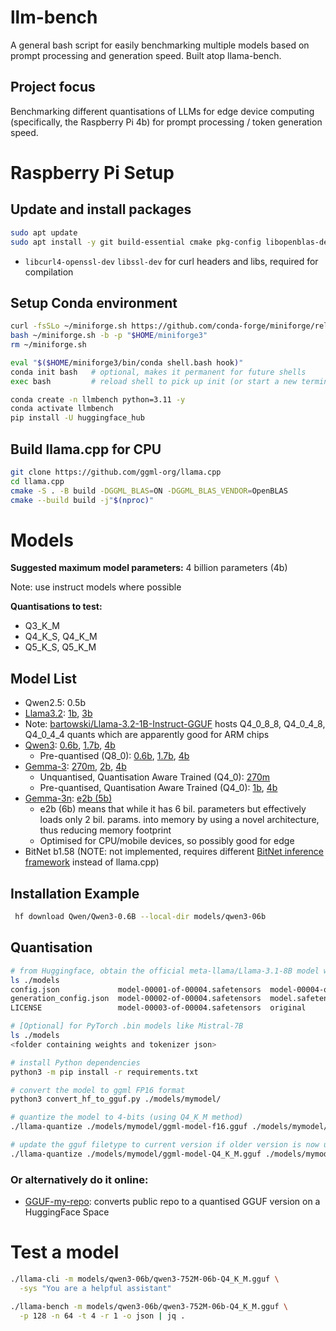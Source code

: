 # llm-bench
A general bash script for easily benchmarking multiple models based on prompt processing and generation speed. Built atop llama-bench. 
## Project focus 
Benchmarking different quantisations of LLMs for edge device computing (specifically, the Raspberry Pi 4b) for prompt processing / token generation speed.
# Raspberry Pi Setup
## Update and install packages
```bash
sudo apt update
sudo apt install -y git build-essential cmake pkg-config libopenblas-dev jq libcurl4-openssl-dev libssl-dev
```
- `libcurl4-openssl-dev` `libssl-dev` for curl headers and libs, required for compilation

## Setup Conda environment
```bash
curl -fsSLo ~/miniforge.sh https://github.com/conda-forge/miniforge/releases/latest/download/Miniforge3-Linux-aarch64.sh
bash ~/miniforge.sh -b -p "$HOME/miniforge3"
rm ~/miniforge.sh
```
```bash
eval "$($HOME/miniforge3/bin/conda shell.bash hook)"
conda init bash   # optional, makes it permanent for future shells
exec bash         # reload shell to pick up init (or start a new terminal)
```
```bash
conda create -n llmbench python=3.11 -y
conda activate llmbench
pip install -U huggingface_hub
```

## Build llama.cpp for CPU
```bash
git clone https://github.com/ggml-org/llama.cpp
cd llama.cpp
cmake -S . -B build -DGGML_BLAS=ON -DGGML_BLAS_VENDOR=OpenBLAS
cmake --build build -j"$(nproc)"
```
# Models
**Suggested maximum model parameters:** 4 billion parameters (4b)

Note: use instruct models where possible

**Quantisations to test:** 
- Q3_K_M
- Q4_K_S, Q4_K_M
- Q5_K_S, Q5_K_M
## Model List
- Qwen2.5: 0.5b
- [Llama3.2](https://huggingface.co/collections/meta-llama/llama-32-66f448ffc8c32f949b04c8cf): [1b](https://huggingface.co/meta-llama/Llama-3.2-1B), [3b](https://huggingface.co/meta-llama/Llama-3.2-3B)
- Note: [bartowski/Llama-3.2-1B-Instruct-GGUF](https://huggingface.co/bartowski/Llama-3.2-1B-Instruct-GGUF) hosts Q4_0_8_8, Q4_0_4_8, Q4_0_4_4 quants which are apparently good for ARM chips
- [Qwen3](https://huggingface.co/collections/Qwen/qwen3-67dd247413f0e2e4f653967f): [0.6b](https://huggingface.co/Qwen/Qwen3-0.6B), [1.7b](https://huggingface.co/Qwen/Qwen3-1.7B), [4b](https://huggingface.co/Qwen/Qwen3-4B)
	- Pre-quantised (Q8_0): [0.6b](https://huggingface.co/Qwen/Qwen3-0.6B-GGUF), [1.7b](https://huggingface.co/Qwen/Qwen3-1.7B-GGUF), [4b](https://huggingface.co/Qwen/Qwen3-4B-GGUF)
- [Gemma-3](https://huggingface.co/collections/google/gemma-3-release-67c6c6f89c4f76621268bb6d): [270m](https://huggingface.co/google/gemma-3-270m), [2b](https://huggingface.co/google/gemma-3-1b-pt), [4b](https://huggingface.co/google/gemma-3-4b-pt)
	- Unquantised, Quantisation Aware Trained (Q4_0): [270m](https://huggingface.co/google/gemma-3-270m-qat-q4_0-unquantized)
	- Pre-quantised, Quantisation Aware Trained (Q4_0): [1b](https://huggingface.co/google/gemma-3-1b-pt-qat-q4_0-gguf), [4b](https://huggingface.co/google/gemma-3-4b-pt-qat-q4_0-gguf)
 - [Gemma-3n](https://huggingface.co/collections/google/gemma-3n-685065323f5984ef315c93f4): [e2b (5b)](https://huggingface.co/google/gemma-3n-E2B-it)
    - e2b (6b) means that while it has 6 bil. parameters but effectively loads only 2 bil. params. into memory by using a novel architecture, thus reducing memory footprint
    - Optimised for CPU/mobile devices, so possibly good for edge
- BitNet b1.58 (NOTE: not implemented, requires different [BitNet inference framework](https://github.com/microsoft/BitNet) instead of llama.cpp)

## Installation Example
```bash
 hf download Qwen/Qwen3-0.6B --local-dir models/qwen3-06b
```

## Quantisation
```bash
# from Huggingface, obtain the official meta-llama/Llama-3.1-8B model weights and place them in ./models
ls ./models
config.json             model-00001-of-00004.safetensors  model-00004-of-00004.safetensors  README.md                tokenizer.json
generation_config.json  model-00002-of-00004.safetensors  model.safetensors.index.json      special_tokens_map.json  USE_POLICY.md
LICENSE                 model-00003-of-00004.safetensors  original                          tokenizer_config.json

# [Optional] for PyTorch .bin models like Mistral-7B
ls ./models
<folder containing weights and tokenizer json>

# install Python dependencies
python3 -m pip install -r requirements.txt

# convert the model to ggml FP16 format
python3 convert_hf_to_gguf.py ./models/mymodel/

# quantize the model to 4-bits (using Q4_K_M method)
./llama-quantize ./models/mymodel/ggml-model-f16.gguf ./models/mymodel/ggml-model-Q4_K_M.gguf Q4_K_M

# update the gguf filetype to current version if older version is now unsupported
./llama-quantize ./models/mymodel/ggml-model-Q4_K_M.gguf ./models/mymodel/ggml-model-Q4_K_M-v2.gguf COPY
```
### Or alternatively do it online:
- [GGUF-my-repo](https://huggingface.co/spaces/ggml-org/gguf-my-repo): converts public repo to a quantised GGUF version on a HuggingFace Space

# Test a model
```bash
./llama-cli -m models/qwen3-06b/qwen3-752M-06b-Q4_K_M.gguf \
  -sys "You are a helpful assistant"
```
```bash
./llama-bench -m models/qwen3-06b/qwen3-752M-06b-Q4_K_M.gguf \
  -p 128 -n 64 -t 4 -r 1 -o json | jq .
```
